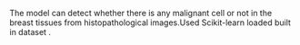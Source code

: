 The model can detect whether there is any malignant cell or not in the breast tissues from histopathological images.Used Scikit-learn loaded built in dataset .
